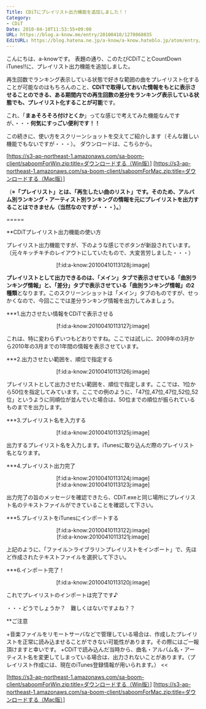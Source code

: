 ```yaml
---
Title: CDiTにプレイリスト出力機能を追加しました！！
Category:
- CDiT
Date: 2010-04-10T11:53:55+09:00
URL: https://blog.a-know.me/entry/20100410/1270868035
EditURL: https://blog.hatena.ne.jp/a-know/a-know.hateblo.jp/atom/entry/12921228815727979846
---
```


こんにちは、a-knowです。
表題の通り、このたびCDiTことCountDown iTunes!!に、プレイリスト出力機能を追加しました。

再生回数でランキング表示している状態で好きな範囲の曲をプレイリスト化することが可能なのはもちろんのこと、<span style="font-weight:bold;">CDiTで取得しておいた情報をもとに表示させることのできる、ある期間内での再生回数の差分をランキング表示している状態でも、プレイリスト化することが可能</span>です。

これ、「<span style="font-weight:bold;">まぁそろそろ付けとくか</span>」ってな感じで考えてみた機能なんですが、・・・<span style="font-weight:bold;">何気にすっごい便利です！！</span>


この続きに、使い方をスクリーンショットを交えてご紹介します（そんな難しい機能でもないですが・・・）。
ダウンロードは、こちらから。


[https://s3-ap-northeast-1.amazonaws.com/sa-boom-client/saboomForWin.zip:title=ダウンロードする（Win版）]
[https://s3-ap-northeast-1.amazonaws.com/sa-boom-client/saboomForMac.zip:title=ダウンロードする（Mac版）]


（※<span style="font-weight:bold;">「プレイリスト」とは、「再生したい曲のリスト」です。そのため、アルバム別ランキング・アーティスト別ランキングの情報を元にプレイリストを出力することはできません（当然なのですが・・・）。</span>）

=====

**CDiTプレイリスト出力機能の使い方

プレイリスト出力機能ですが、下のような感じでボタンが新設されています。（元々キッチキチのレイアウトにしていたもので、大変苦労しました・・・）


<div align = center>[f:id:a-know:20100410113128j:image]</div>


<span style="font-weight:bold;">プレイリストとして出力できるのは、「メイン」タブで表示させている「曲別ランキング情報」と、「差分」タブで表示させている「曲別ランキング情報」の2種類</span>となります。このスクリーンショットは「メイン」タブのものですが、せっかくなので、今回ここでは差分ランキング情報を出力してみましょう。


***1.出力させたい情報をCDiTで表示させる

<div align = center>[f:id:a-know:20100410113127j:image]</div>

これは、特に変わらずいつもどおりですね。ここでは試しに、2009年の3月から2010年の3月までの1年間の情報を表示させています。


***2.出力させたい範囲を、順位で指定する

<div align = center>[f:id:a-know:20100410113126j:image]</div>

プレイリストとして出力させたい範囲を、順位で指定します。ここでは、1位から50位を指定してみています。ここでの例のように、「47位,47位,47位,52位,52位」というように同順位が並んでいた場合は、50位までの順位が振られているものまでを出力します。


***3.プレイリスト名を入力する

<div align = center>[f:id:a-know:20100410113125j:image]</div>

出力するプレイリスト名を入力します。iTunesに取り込んだ際のプレイリスト名となります。


***4.プレイリスト出力完了

<div align = center>[f:id:a-know:20100410113124j:image]</div>
<div align = center>[f:id:a-know:20100410113123j:image]</div>

出力完了の旨のメッセージを確認できたら、CDiT.exeと同じ場所にプレイリスト名のテキストファイルができていることを確認して下さい。


***5.プレイリストをiTunesにインポートする

<div align = center>[f:id:a-know:20100410113122j:image]</div>
<div align = center>[f:id:a-know:20100410113121j:image]</div>

上記のように、「ファイル＞ライブラリ＞プレイリストをインポート」で、先ほど作成されたテキストファイルを選択して下さい。


***6.インポート完了！

<div align = center>[f:id:a-know:20100410113120j:image]</div>

これでプレイリストのインポートは完了です♪


・・・どうでしょうか？　難しくはないですよね？？



**ご注意
>>
+音楽ファイルをリモートサーバなどで管理している場合は、作成したプレイリストを正常に読み込ませることができない可能性があります。その際にはご一報頂けますと幸いです。
+CDiTで読み込んだ当時から、曲名・アルバム名・アーティスト名を変更してしまっている場合は、出力されないことがあります。（プレイリスト作成には、現在のiTunes登録情報が用いられます。）
<<


[https://s3-ap-northeast-1.amazonaws.com/sa-boom-client/saboomForWin.zip:title=ダウンロードする（Win版）]
[https://s3-ap-northeast-1.amazonaws.com/sa-boom-client/saboomForMac.zip:title=ダウンロードする（Mac版）]
